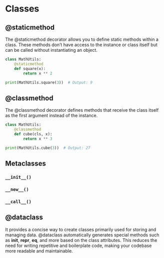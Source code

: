 
# Classes

## @staticmethod

The @staticmethod decorator allows you to define static methods within a class. These methods don’t have access to the instance or class itself but can be called without instantiating an object.

```python
class MathUtils:
    @staticmethod
    def square(x):
        return x ** 2

print(MathUtils.square(3))  # Output: 9
```

## @classmethod

The @classmethod decorator defines methods that receive the class itself as the first argument instead of the instance.

```python
class MathUtils:
    @classmethod
    def cube(cls, x):
        return x ** 3

print(MathUtils.cube(3))  # Output: 27
```

## Metaclasses

### `__init__()`

### `__new__()`

### `__call__()`

## @dataclass

It provides a concise way to create classes primarily used for storing and managing data.
@dataclass automatically generates special methods such as __init__, __repr__, __eq__, and more based on the class attributes.
This reduces the need for writing repetitive and boilerplate code, making your codebase more readable and maintainable.
